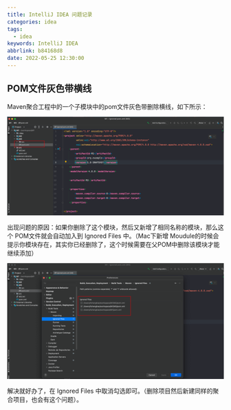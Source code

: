 ```yaml
---
title: IntelliJ IDEA 问题记录
categories: idea
tags:
  - idea
keywords: IntelliJ IDEA
abbrlink: b84168d8
date: 2022-05-25 12:30:00
---
```

## POM文件灰色带横线

Maven聚合工程中的一个子模块中的pom文件灰色带删除横线，如下所示：

![](images/05192231.png)



出现问题的原因：如果你删除了这个模块，然后又新增了相同名称的模块，那么这个 POM文件就会自动加入到 Ignored Files 中。（Mac下新增 Moudule的时候会提示你模块存在，其实你已经删除了，这个时候需要在父POM中删除该模块才能继续添加）

![](images/05192549.png)

解决就好办了，在 Ignored Files 中取消勾选即可。（删除项目然后新建同样的聚合项目，也会有这个问题）。



